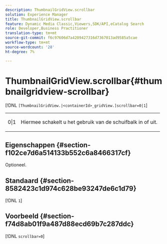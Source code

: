 ```yaml
---
description: ThumbnailGridView.scrollbar
solution: Experience Manager
title: ThumbnailGridView.scrollbar
feature: Dynamic Media Classic,Viewers,SDK/API,eCatalog Search
role: Developer,Business Practitioner
translation-type: tm+mt
source-git-commit: f6c97606d7a4209427316d7367013ad9585a5cae
workflow-type: tm+mt
source-wordcount: '28'
ht-degree: 7%

---
```



# ThumbnailGridView.scrollbar{#thumbnailgridview-scrollbar}

[!DNL `[ThumbnailGridView.|<containerId>_gridView.]scrollbar=0|1`]

<table id="table_70E6FDB62C2C4DBBB26BEBAD37A181AD"> 
 <tbody> 
  <tr> 
   <td> <p> <span class="codeph"> 0|1</span> </p> </td> 
   <td> <p> Hiermee schakelt u het gebruik van de schuifbalk in of uit. </p> </td> 
  </tr> 
 </tbody> 
</table>

## Eigenschappen {#section-f102ce7d6a514133b552c6a8466317cf}

Optioneel.

## Standaard {#section-8582423c1d974c628be93247de6c1d79}

[!DNL `1`]

## Voorbeeld {#section-f74d8ab01f9a487d88ecd69b7c287ddc}

[!DNL `scrollbar=0`]
